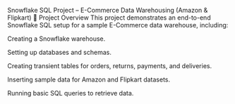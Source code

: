 Snowflake SQL Project – E-Commerce Data Warehousing (Amazon & Flipkart)
📌 Project Overview
This project demonstrates an end-to-end Snowflake SQL setup for a sample E-Commerce data warehouse, including:

Creating a Snowflake warehouse.

Setting up databases and schemas.

Creating transient tables for orders, returns, payments, and deliveries.

Inserting sample data for Amazon and Flipkart datasets.

Running basic SQL queries to retrieve data.
